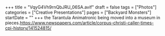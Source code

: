 +++
title = "VqyG4Vh9rnQbJRU_06SA.avif"
draft = false
tags = ["Photos"]
categories = ["Creative Presentations"]
pages = ["Backyard Monsters"]
startDate = ""
+++
 the Tarantula Animatronic being moved into a museum in pieces.https://www.newspapers.com/article/corpus-christi-caller-times-cpi-history/141524815/ 
